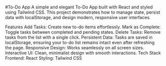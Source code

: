 #To-Do App
A simple and elegant To-Do App built with React and styled using Tailwind CSS. This project demonstrates how to manage state, persist data with localStorage, and design modern, responsive user interfaces.

Features
Add Tasks: Create new to-do items effortlessly.
Mark as Complete: Toggle tasks between completed and pending states.
Delete Tasks: Remove tasks from the list with a single click.
Persistent Data: Tasks are saved in localStorage, ensuring your to-do list remains intact even after refreshing the page.
Responsive Design: Works seamlessly on all screen sizes.
Interactive UI: Clean, minimalist design with smooth interactions.
Tech Stack
Frontend: React
Styling: Tailwind CSS
